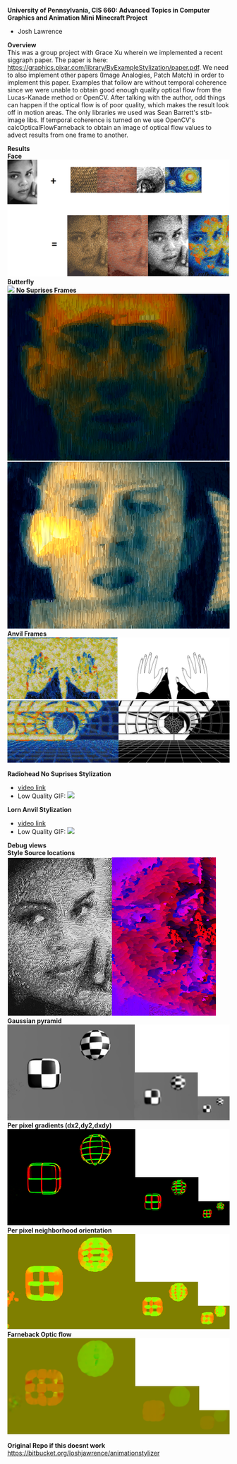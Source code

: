 **University of Pennsylvania, CIS 660: Advanced Topics in Computer Graphics and Animation
Mini Minecraft Project**

* Josh Lawrence

**Overview**<br />
This was a group project with Grace Xu wherein we implemented a recent siggraph paper. 
The paper is here: https://graphics.pixar.com/library/ByExampleStylization/paper.pdf. We need to also implement other papers (Image Analogies, Patch Match) in order to implement this paper. 
Examples that follow are without temporal coherence since we were unable to obtain good enough quality optical flow from the Lucas-Kanade method or OpenCV. After talking with the author, odd things can happen if the optical flow is of poor quality, which makes the result look off in motion areas. The only libraries we used was Sean Barrett's stb-image libs. If temporal coherence is turned on we use OpenCV's calcOpticalFlowFarneback to obtain an image of optical flow values to advect results from one frame to another.

**Results**<br />
**Face**<br />
![](img/mixfaces.png)
**Butterfly**<br />
![](img/misflys.png)
**No Suprises Frames**<br />
![](img/grad2_face1.bmp)
![](img/grad2_face122.bmp)
**Anvil Frames**<br />
![](img/hands.bmp)
![](img/doors.bmp)


**Radiohead No Suprises Stylization**<br />
* [video link](https://vimeo.com/240189597)
* Low Quality GIF:
![](img/nosuprises.gif)

**Lorn Anvil Stylization**<br />
* [video link](https://vimeo.com/240189551)
* Low Quality GIF:
![](img/anvil.gif)


**Debug views**<br />
**Style Source locations**<br />
![](img/loc.png)
**Gaussian pyramid**<br />
![](img/pyramid.png)
**Per pixel gradients (dx2,dy2,dxdy)**<br />
![](img/dx2dy2dxdy.png)
**Per pixel neighborhood orientation**<br />
![](img/ORI.png)
**Farneback Optic flow**<br />
![](img/checkerfwd27.png)


**Original Repo if this doesnt work**<br />
https://bitbucket.org/loshjawrence/animationstylizer
